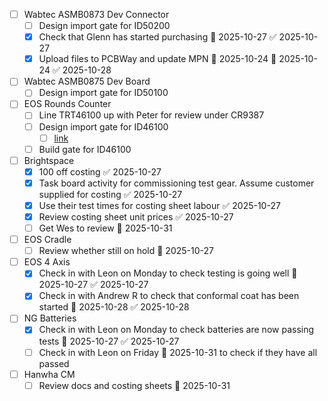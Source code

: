 
- [ ] Wabtec ASMB0873 Dev Connector
	- [ ] Design import gate for ID50200
	- [x] Check that Glenn has started purchasing 📅 2025-10-27 ✅ 2025-10-27
	- [x] Upload files to PCBWay and update MPN 🛫 2025-10-24 📅 2025-10-24 ✅ 2025-10-28
- [ ] Wabtec ASMB0875 Dev Board
	- [ ] Design import gate for ID50100
- [ ] EOS Rounds Counter
	- [ ] Line TRT46100 up with Peter for review under CR9387
	- [ ] Design import gate for ID46100
		- [ ] [link](https://midgard/cms/newdb/view.cgi?form=support_requests;key=14054)
	- [ ] Build gate for ID46100
- [ ] Brightspace
	- [x] 100 off costing ✅ 2025-10-27
	- [x] Task board activity for commissioning test gear. Assume customer supplied for costing ✅ 2025-10-27
	- [x] Use their test times for costing sheet labour ✅ 2025-10-27
	- [x] Review costing sheet unit prices ✅ 2025-10-27
	- [ ] Get Wes to review 📅 2025-10-31 
- [ ] EOS Cradle
	- [ ] Review whether still on hold 📅 2025-10-27 
- [ ] EOS 4 Axis
	- [x] Check in with Leon on Monday to check testing is going well 📅 2025-10-27 ✅ 2025-10-27
	- [x] Check in with Andrew R to check that conformal coat has been started 📅 2025-10-28 ✅ 2025-10-28
- [ ] NG Batteries
	- [x] Check in with Leon on Monday to check batteries are now passing tests 📅 2025-10-27 ✅ 2025-10-27
	- [ ] Check in with Leon on Friday 📅 2025-10-31 to check if they have all passed
- [ ] Hanwha CM
	- [ ] Review docs and costing sheets 📅 2025-10-31
